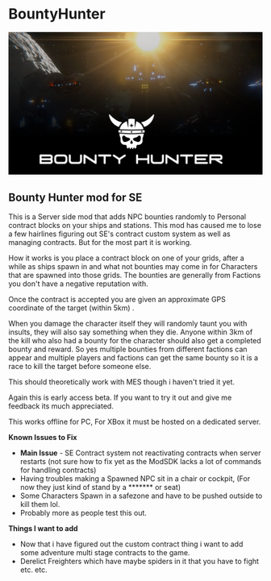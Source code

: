 # BountyHunter
![Bounty Hunter](https://github.com/lancewrath/BountyHunter/blob/main/thumb.png)
## Bounty Hunter mod for SE
This is a Server side mod that adds NPC bounties randomly to Personal contract blocks on your ships and stations.
This mod has caused me to lose a few hairlines figuring out SE's contract custom system as well as managing contracts. But for the most part it is working.

How it works is you place a contract block on one of your grids, after a while as ships spawn in and what not bounties may come in for Characters that are spawned into those grids. The bounties are generally from Factions you don't have a negative reputation with.

Once the contract is accepted you are given an approximate GPS coordinate of the target (within 5km) .

When you damage the character itself they will randomly taunt you with insults, they will also say something when they die. Anyone within 3km of the kill who also had a bounty for the character should also get a completed bounty and reward. So yes multiple bounties from different factions can appear and multiple players and factions can get the same bounty so it is a race to kill the target before someone else.

This should theoretically work with MES though i haven't tried it yet.

Again this is early access beta. If you want to try it out and give me feedback its much appreciated.

This works offline for PC, For XBox it must be hosted on a dedicated server.

**Known Issues to Fix**

- **Main Issue** - SE Contract system not reactivating contracts when server restarts (not sure how to fix yet as the ModSDK lacks a lot of commands for handling contracts)
- Having troubles making a Spawned NPC sit in a chair or cockpit, (For now they just kind of stand by a ******* or seat)
- Some Characters Spawn in a safezone and have to be pushed outside to kill them lol.
- Probably more as people test this out.

**Things I want to add**

- Now that i have figured out the custom contract thing i want to add some adventure multi stage contracts to the game.
- Derelict Freighters which have maybe spiders in it that you have to fight etc. etc.
